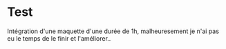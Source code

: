 # Test
Intégration d'une maquette d'une durée de 1h, malheuresement je n'ai pas eu le temps de le finir et l'améliorer..
